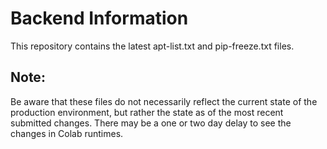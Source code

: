 # Backend Information

This repository contains the latest apt-list.txt and pip-freeze.txt files.

## Note:

Be aware that these files do not necessarily reflect the current state of the
production environment, but rather the state as of the most recent submitted
changes. There may be a one or two day delay to see the changes in Colab
runtimes.
